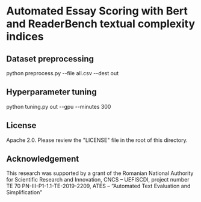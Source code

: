 # Automated Essay Scoring with Bert and ReaderBench textual complexity indices

## Dataset preprocessing
python preprocess.py --file all.csv --dest out

## Hyperparameter tuning
python tuning.py out --gpu --minutes 300

## License
Apache 2.0. Please review the "LICENSE" file in the root of this directory.

## Acknowledgement
This research was supported by a grant of the Romanian National Authority for Scientific Research and Innovation, CNCS – UEFISCDI, project number TE 70 PN-III-P1-1.1-TE-2019-2209, ATES – “Automated Text Evaluation and Simplification”
